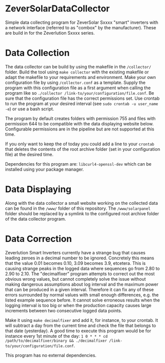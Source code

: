 # ZeverSolarDataCollector
Simple data collecting program for ZeverSolar Sxxxx "smart" inverters with a network interface (referred to as "combox" by the manufacturer). These are build in for the Zeverlution Sxxxx series.

# Data Collection
The data collector can be build by using the makefile in the `/collector/` folder. Build the tool using `make collector` with the existing makefile or adapt the makefile to your requirements and environment. Make your own configuration file by using `/collector.conf` as a template. Supply the program with this configuration file as a first argument when calling the program like so `./collector /link-to/your/configuration/file.conf`. Be sure that the configuration file has the correct permissions set. Use crontab to run the program at your desired interval (see `sudo crontab -u user_name -e`) or use a bash script.

The program by default creates folders with permission 755 and files with permission 644 to be compatible with the data displaying website below. Configurable permissions are in the pipeline but are not supported at this time.

If you only want to keep the of today you could add a line to your `crontab` that deletes the contents of the root archive folder (set in your configuration file) at the desired time.

Dependencies for this program are:
`libcurl4-openssl-dev` which can be installed using your package manager.

# Data Displaying
Along with the data collector a small website working on the collected data can be found in the `/www/` folder of this repository. The `/www/solarpanel` folder should be replaced by a symlink to the configured root archive folder of the data collector program.

# Data Correction
Zeverlution Smart Inverters currently have a strange bug that causes leading zeroes in a decimal number to be ignored. Concretely this means that the value 0.01 becomes 0.10, 3.09 becomes 3.9, etcetera. This is causing strange peaks in the logged data where sequences go from 2.80 to 2.90 to 2.10. The "decimalfixer" program attempts to correct out the most obvious wrong values, but cannot completely solve the issue without making dangerous assumptions about log interval and the maximum power that can be produced in a given interval. Therefore it can fix any of these errors surrounded by normal values with small enough differences, e.g. the listed example sequence before. It cannot solve erroneous results when the logging interval is too big or when the production capacity causes large increments between two consecutive logged data points.  

Make it using `make decimalfixer` and add it, for instance, to your crontab. It will subtract a day from the current time and check the file that belongs to that date (yesterday). A good time to execute this program would be for instance every 1st minute of the day: `1 0 * * * cd /path/to/decimalfixer/binary && ./decimalfixer /link-to/your/configuration/file.conf`.

This program has no external dependencies.

